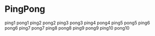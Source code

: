 # PingPong
ping1
pong1
ping2
pong2
ping3
pong3
ping4
pong4
ping5
pong5
ping6
pong6
ping7
pong7
ping8
pong8
ping9
pong9
ping10
pong10